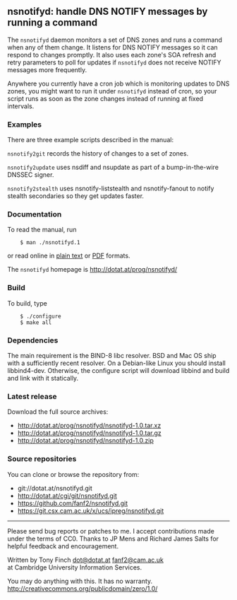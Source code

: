 nsnotifyd: handle DNS NOTIFY messages by running a command
----------------------------------------------------------

The `nsnotifyd` daemon monitors a set of DNS zones and runs a command
when any of them change. It listens for DNS NOTIFY messages so it can
respond to changes promptly. It also uses each zone's SOA refresh and
retry parameters to poll for updates if `nsnotifyd` does not receive
NOTIFY messages more frequently.

Anywhere you currently have a cron job which is monitoring updates to
DNS zones, you might want to run it under `nsnotifyd` instead of cron,
so your script runs as soon as the zone changes instead of running at
fixed intervals.

### Examples

There are three example scripts described in the manual:

`nsnotify2git` records the history of changes to a set of zones.

`nsnotify2update` uses nsdiff and nsupdate as part of a bump-in-the-wire
DNSSEC signer.

`nsnotify2stealth` uses nsnotify-liststealth and nsnotify-fanout to
notify stealth secondaries so they get updates faster.

### Documentation

To read the manual, run

        $ man ./nsnotifyd.1

or read online in [plain text](http://dotat.at/prog/nsnotifyd/nsnotifyd.txt)
or [PDF](http://dotat.at/prog/nsnotifyd/nsnotifyd.pdf) formats.

The `nsnotifyd` homepage is <http://dotat.at/prog/nsnotifyd/>

### Build

To build, type

        $ ./configure
        $ make all

### Dependencies

The main requirement is the BIND-8 libc resolver. BSD and Mac OS ship
with a sufficiently recent resolver. On a Debian-like Linux you should
install libbind4-dev. Otherwise, the configure script will download
libbind and build and link with it statically.

### Latest release

Download the full source archives:

* <http://dotat.at/prog/nsnotifyd/nsnotifyd-1.0.tar.xz>
* <http://dotat.at/prog/nsnotifyd/nsnotifyd-1.0.tar.gz>
* <http://dotat.at/prog/nsnotifyd/nsnotifyd-1.0.zip>

### Source repositories

You can clone or browse the repository from:

* git://dotat.at/nsnotifyd.git
* <http://dotat.at/cgi/git/nsnotifyd.git>
* <https://github.com/fanf2/nsnotifyd.git>
* <https://git.csx.cam.ac.uk/x/ucs/ipreg/nsnotifyd.git>

----------------------------------------------------------------

Please send bug reports or patches to me. I accept contributions made
under the terms of CC0. Thanks to JP Mens and Richard James Salts for
helpful feedback and encouragement.

Written by Tony Finch <dot@dotat.at> <fanf2@cam.ac.uk>  
at Cambridge University Information Services.

You may do anything with this. It has no warranty.  
<http://creativecommons.org/publicdomain/zero/1.0/>
